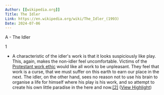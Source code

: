 ```yaml
---
Author: [[wikipedia.org]]
Title: The Idler
Link: https://en.wikipedia.org/wiki/The_Idler_(1993)
Date: 2024-07-06
---
```

A - The Idler

1
- A characteristic of the idler's work is that it looks suspiciously like play. This, again, makes the non-idler feel uncomfortable. Victims of the [Protestant work ethic](https://en.wikipedia.org/wiki/Protestant_work_ethic) would like all work to be unpleasant. They feel that work is a curse, that we must suffer on this earth to earn our place in the next. The idler, on the other hand, sees no reason not to use his brain to organise a life for himself where his play is his work, and so attempt to create his own little paradise in the here and now.[[2]](https://en.wikipedia.org/wiki/The_Idler_(1993)#cite_note-Hammond2010-2) ([View Highlight](https://read.readwise.io/read/01hmh1bacwq1ddm0pcdw8j3bc2))

